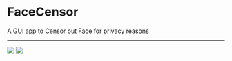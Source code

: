 # FaceCensor
A GUI app to Censor out Face for privacy reasons

-----------------------------------------------------------------
![](https://github.com/Abrar-04/FaceCensor/blob/main/2.jpeg&s=200 ) 
![](https://github.com/Abrar-04/FaceCensor/blob/main/output/blurred.jpg&s=200) 
